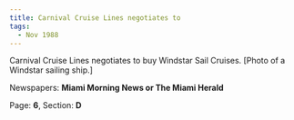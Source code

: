 ```yaml
---  
title: Carnival Cruise Lines negotiates to  
tags:  
  - Nov 1988  
---  
```

  
Carnival Cruise Lines negotiates to buy Windstar Sail Cruises. [Photo of a Windstar sailing ship.]  
  
Newspapers: **Miami Morning News or The Miami Herald**  
  
Page: **6**, Section: **D** 
